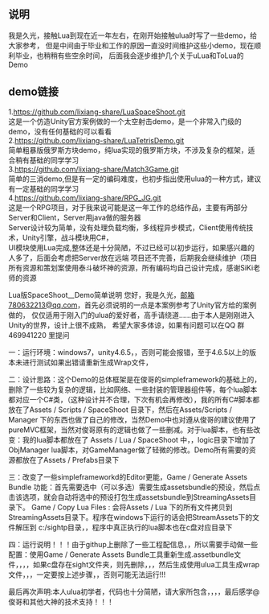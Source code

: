 ## 说明
我是久光，接触Lua到现在近一年左右，在刚开始接触ulua时写了一些demo，给大家参考，
但是中间由于毕业和工作的原因一直没时间维护这些小demo，现在顺利毕业，也稍稍有些空余时间，
后面我会逐步维护几个关于uLua和ToLua的Demo

## demo链接
1.https://github.com/lixiang-share/LuaSpaceShoot.git<br>
这是一个仿造Unity官方案例做的一个太空射击demo，是一个非常入门级的demo，没有任何基础的可以看看<br> 
2.https://github.com/lixiang-share/LuaTetrisDemo.git<br> 
简单粗暴版俄罗斯方块demo，纯lua实现的俄罗斯方块，不涉及复杂的框架，适合稍有基础的同学学习<br> 
3.https://github.com/lixiang-share/Match3Game.git<br> 
简单的三消demo,但是有一定的编码难度，也初步指出使用ulua的一种方式，建议有一定基础的同学学习<br> 
4.https://github.com/lixiang-share/RPG_JG.git<br>
这是一个RPG项目，对于我来说可能是这一年工作的总结作品，主要有两部分Server和Client，Server用java做的服务器<br>
Server设计较为简单，没有处理负载均衡，多线程异步模式，Client使用传统技术，Unity引擎，战斗模块用C#，<br>
UI模块使用Lua完成,整体还是十分简陋，不过已经可以初步运行，如果感兴趣的人多了，后面会考虑把Server放在远端
项目还不完善，后期我会继续维护（项目所有资源和策划案使用泰斗破坏神的资源，所有编码均自己设计完成，感谢SiKi老师的资源<br>


Lua版SpaceShoot__Demo简单说明
您好，我是久光，邮箱780632213@qq.com，首先必须说明的一点是本案例参考了Unity官方给的案例做的，
仅仅适用于刚入门的ulua的爱好者，高手请绕道……由于本人是刚刚进入Unity的世界，设计上很不成熟，
希望大家多体谅，如果有问题可以在QQ 群469941220 里提问

一：运行环境：windows7，unity4.6.5，，否则可能会报错，至于4.6.5以上的版本未进行测试如果出错请重新生成Wrap文件，

二：设计思路：这个Demo的总体框架是在俊哥的simpleframework的基础上的，删除了一些较为复杂的逻辑，比如网络、一些封装的管理器组件等，每个lua脚本都对应一个C#类，（这种设计并不合理，下次有机会再修改），我的所有C#脚本都放在了Assets / Scripts / SpaceShoot 目录下，然后在Assets/Scripts / Manager 下的东西也做了自己的修改，当然Demo中也对遵从俊哥的建议使用了pureMVC框架，当然对俊哥原有的逻辑也做了一些删减。对于lua脚本，也有些改变：我的lua脚本都放在了 Assets / Lua / SpaceShoot 中，，logic目录下增加了ObjManager  lua脚本，对GameManager做了轻微的修改。Demo所有需要的资源都放在了Assets / Prefabs目录下

三：改变了一些simpleframeworkd的Editor更能，Game / Generate Assets Bundle 功能：首先需要选中（可以多选）需要生成assetsbundle的预设，然后点击该选项，就会自动将选中的预设打包生成assetsbundle到StreamingAssets目录下。 Game / Copy Lua Files : 会将Assets / Lua 下的所有文件拷贝到StreamingAssets目录下。程序在windows下运行的话会把StreamAssets下的文件解压到 c:/sightp目录，，程序中真正执行的lua脚本也在c盘对应目录下

四：运行说明！！！由于githup上删除了一些工程配信息，，所以需要手动做一些配置：使用Game / Generate Assets Bundle工具重新生成.assetbundle文件，，，，如果c盘存在sight文件夹，则先删除，，，然后生成使用ulua工具生成wrap文件，，，一定要按上述步骤，，否则可能无法运行!!!


最后再次声明:本人ulua初学者，代码也十分简陋，请大家所包含，，，，最后感学@俊哥和其他大神的技术支持！！！
